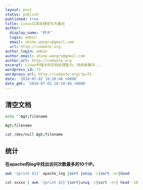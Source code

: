 ```yaml
---
layout: post
status: publish
published: true
title: Linux文本处理命令大集合
author:
  display_name: "莳子"
  login: admin
  email: shine.wangrs@gmail.com
  url: http://codante.org
author_login: admin
author_email: shine.wangrs@gmail.com
author_url: http://codante.org
excerpt: Linux中强大的文档处理能力，持续收集中...
wordpress_id: 73
wordpress_url: http://codante.org/?p=73
date: '2010-07-02 18:10:48 +0800'
date_gmt: '2010-07-02 10:10:48 +0800'
---
```


## 清空文档

```bash
echo ""&gt;filename
```

```bash
&gt;filename
```

```bash
cat /dev/null &gt;filename
```

## 统计

**在apache的log中找出访问次数最多的10个IP。**

```bash
awk '{print $1}' apache_log |sort |uniq -c|sort -nr|head
```

```bash
cat xxxxx | awk '{print $2}'|sort|uniq -c|sort -nr| head -10
```